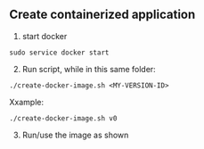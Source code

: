 ##  Create containerized application

1. start docker

```
sudo service docker start
```

2. Run script, while in this same folder:

```
./create-docker-image.sh <MY-VERSION-ID>
```

Xxample:

```
./create-docker-image.sh v0
```

3. Run/use the image as shown
